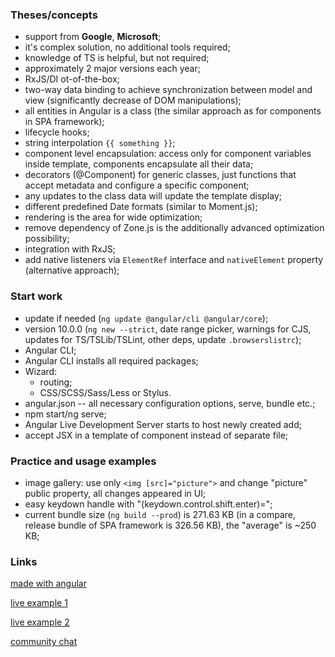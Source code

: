 ### Theses/concepts

- support from **Google**, **Microsoft**;
- it's complex solution, no additional tools required;
- knowledge of TS is helpful, but not required;
- approximately 2 major versions each year;
- RxJS/DI ot-of-the-box;
- two-way data binding to achieve synchronization between model and view (significantly decrease of DOM manipulations);
- all entities in Angular is a class (the similar approach as for components in SPA framework);
- lifecycle hooks;
- string interpolation `{{ something }}`;
- component level encapsulation: access only for component variables inside template, components encapsulate all their data;
- decorators (@Component) for generic classes, just functions that accept metadata and configure a specific component;
- any updates to the class data will update the template display;
- different predefined Date formats (similar to Moment.js);
- rendering is the area for wide optimization;
- remove dependency of Zone.js is the additionally advanced optimization possibility;
- integration with RxJS;
- add native listeners via `ElementRef` interface and `nativeElement` property (alternative approach);

### Start work

- update if needed (`ng update @angular/cli @angular/core`);
- version 10.0.0 (`ng new --strict`, date range picker, warnings for CJS, updates for TS/TSLib/TSLint, other deps, update `.browserslistrc`);
- Angular CLI;
- Angular CLI installs all required packages;
- Wizard:
    - routing;
    - CSS/SCSS/Sass/Less or Stylus.
- angular.json -- all necessary configuration options, serve, bundle etc.;
- npm start/ng serve;
- Angular Live Development Server starts to host newly created add;
- accept JSX in a template of component instead of separate file;

### Practice and usage examples

- image gallery: use only `<img [src]="picture">` and change "picture" public property, all changes appeared in UI;
- easy keydown handle with "(keydown.control.shift.enter)=";
- current bundle size (`ng build --prod`) is 271.63 KB (in a compare, release bundle of SPA framework is 326.56 KB), the "average" is ~250 KB;

### Links

[made with angular](https://www.madewithangular.com/)

[live example 1](https://stackblitz.com/angular/nknyovevygv)

[live example 2](https://stackblitz.com/angular/yongarnoxkq)

[community chat](https://t.me/angular_ru)
